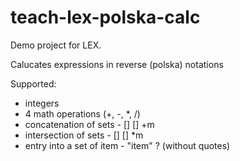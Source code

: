 teach-lex-polska-calc
=====================

Demo project for LEX.

Calucates expressions in reverse (polska) notations

Supported:
* integers
* 4 math operations (+, -, *, /)
* concatenation of sets - [] [] +m
* intersection of sets - [] [] *m
* entry into a set of item - "item" ? (without quotes)
